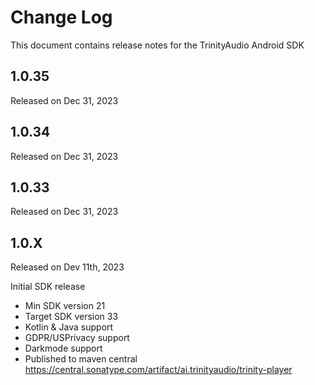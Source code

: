 # Change Log
This document contains release notes for the TrinityAudio Android SDK

## 1.0.35
Released on Dec 31, 2023


## 1.0.34
Released on Dec 31, 2023


## 1.0.33
Released on Dec 31, 2023


## 1.0.X
Released on Dev 11th, 2023

Initial SDK release
- Min SDK version 21
- Target SDK version 33
- Kotlin & Java support
- GDPR/USPrivacy support
- Darkmode support 
- Published to maven central https://central.sonatype.com/artifact/ai.trinityaudio/trinity-player

